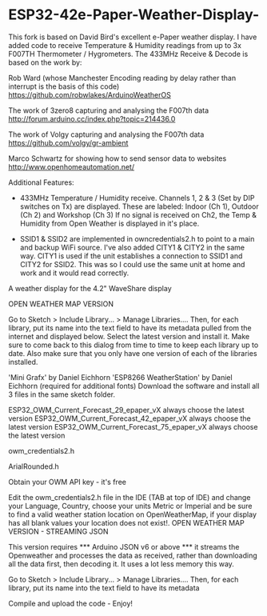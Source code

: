 # ESP32-42e-Paper-Weather-Display-

This fork is based on David Bird's excellent e-Paper weather display.  I have added code to receive Temperature & Humidity readings from up to 3x F007TH Thermometer / Hygrometers.  The 433MHz Receive & Decode is based on the work by:
 
 Rob Ward (whose Manchester Encoding reading by delay rather than interrupt
 is the basis of this code)
 https://github.com/robwlakes/ArduinoWeatherOS
 
 The work of 3zero8 capturing and analysing the F007th data
 http://forum.arduino.cc/index.php?topic=214436.0
 
 The work of Volgy capturing and analysing the F007th data
 https://github.com/volgy/gr-ambient
 
 Marco Schwartz for showing how to send sensor data to websites
 http://www.openhomeautomation.net/

Additional Features:
* 433MHz Temperature / Humidity receive.  Channels 1, 2 & 3 (Set by DIP switches on Tx) are displayed.
  These are labeled: Indoor (Ch 1), Outdoor (Ch 2) and Workshop (Ch 3)
  If no signal is received on Ch2, the Temp & Humidity from Open Weather is displayed in it's place.
  
* SSID1 & SSID2 are implemented in owncredentials2.h to point to a main and backup WiFi source.  I've also added CITY1 & CITY2 
  in the same way.  CITY1 is used if the unit establishes a connection to SSID1 and CITY2 for SSID2.  This was so I could 
  use the same unit at home and work and it would read correctly.


A weather display for the 4.2" WaveShare display

OPEN WEATHER MAP VERSION

Go to Sketch > Include Library... > Manage Libraries.... Then, for each library, put its name into the text field to have its metadata pulled from the internet and displayed below. Select the latest version and install it. Make sure to come back to this dialog from time to time to keep each library up to date. Also make sure that you only have one version of each of the libraries installed.

'Mini Grafx' by Daniel Eichhorn 'ESP8266 WeatherStation' by Daniel Eichhorn (required for additional fonts) Download the software and install all 3 files in the same sketch folder.

ESP32_OWM_Current_Forecast_29_epaper_vX always choose the latest version ESP32_OWM_Current_Forecast_42_epaper_vX always choose the latest version ESP32_OWM_Current_Forecast_75_epaper_vX always choose the latest version

owm_credentials2.h

ArialRounded.h

Obtain your OWM API key - it's free

Edit the owm_credentials2.h file in the IDE (TAB at top of IDE) and change your Language, Country, choose your units Metric or Imperial and be sure to find a valid weather station location on OpenWeatherMap, if your display has all blank values your location does not exist!.
OPEN WEATHER MAP VERSION - STREAMING JSON

This version requires *** Arduino JSON v6 or above *** it streams the Openweather and processes the data as received, rather than downloading all the data first, then decoding it. It uses a lot less memory this way.

Go to Sketch > Include Library... > Manage Libraries.... Then, for each library, put its name into the text field to have its metadata

Compile and upload the code - Enjoy!
